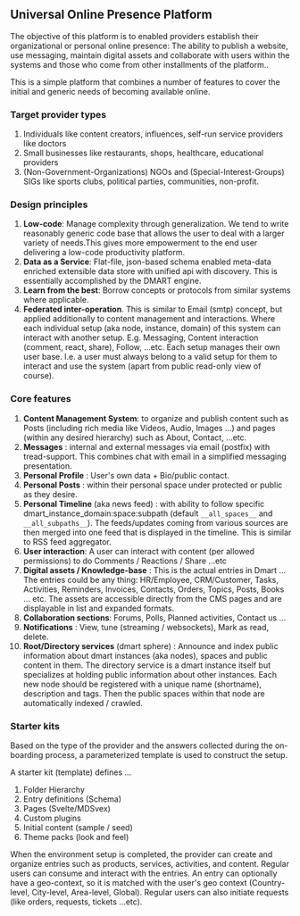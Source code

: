 ## Universal Online Presence Platform

The objective of this platform is to enabled providers establish their organizational or personal online presence: The ability to publish a website, use messaging, maintain digital assets and collaborate with users within the systems and those who come from other installments of the platform..

This is a simple platform that combines a number of features to cover the initial and generic needs of becoming available online.

### Target provider types

1. Individuals like content creators, influences, self-run service providers like doctors
2. Small businesses like restaurants, shops, healthcare, educational providers 
3. (Non-Government-Organizations) NGOs and (Special-Interest-Groups) SIGs like sports clubs, political parties, communities, non-profit.

### Design principles

1. **Low-code**: Manage complexity through generalization. We tend to write reasonably generic code base that allows the user to deal with a larger variety of needs.This gives more empowerment to the end user delivering a low-code productivity platform.
2. **Data as a Service**: Flat-file, json-based schema enabled meta-data enriched extensible data store with unified api with discovery. This is essentially accomplished by the DMART engine.
3. **Learn from the best**: Borrow concepts or protocols from similar systems where applicable.
4. **Federated inter-operation**. This is similar to Email (smtp) concept, but applied additionally to content management and interactions. Where each individual setup (aka node, instance, domain) of this system can interact with another setup. E.g. Messaging, Content interaction (comment, react, share), Follow, ...etc. Each setup manages their own user base. I.e. a user must always belong to a valid setup for them to interact and use the system (apart from public read-only view of course).


### Core features

1. **Content Management System**: to organize and publish content such as Posts (including rich media like Videos, Audio, Images ...) and pages (within any desired hierarchy) such as About, Contact, ...etc.
2. **Messages** : internal and external messages via email (postfix) with tread-support. This combines chat with email in a simplified messaging presentation. 
3. **Personal Profile** : User's own data + Bio/public contact.
4. **Personal Posts** : within their personal space under protected or public as they desire.
5. **Personal Timeline** (aka news feed) : with ability to follow specific dmart_instance_domain:space:subpath (default `__all_spaces__` and `__all_subpaths__`). The feeds/updates coming from various sources are then merged into one feed that is displayed in the timeline. This is similar to RSS feed aggregator.
6. **User interaction**: A user can interact with content (per allowed permissions) to do Comments / Reactions / Share ...etc
7. **Digital assets / Knowledge-base** : This is the actual entries in Dmart … The entries could be any thing: HR/Employee, CRM/Customer, Tasks, Activities, Reminders, Invoices, Contacts, Orders, Topics, Posts, Books ... etc. The assets are accessible directly from the CMS pages and are displayable in list and expanded formats.
8. **Collaboration sections**: Forums, Polls, Planned activities, Contact us …
9. **Notifications** : View, tune (streaming / websockets), Mark as read, delete. 
10. **Root/Directory services** (dmart sphere) : Announce and index public information about dmart instances (aka nodes), spaces and public content in them. The directory service is a dmart instance itself but specializes at holding public information about other instances. Each new node should be registered with a unique name (shortname), description and tags. Then the public spaces within that node are automatically indexed / crawled. 

### Starter kits

Based on the type of the provider and the answers collected during the on-boarding process, a parameterized template is used to construct the setup.

A starter kit (template) defines ...

1. Folder Hierarchy
2. Entry definitions (Schema)
3. Pages (Svelte/MDSvex)
4. Custom plugins
5. Initial content (sample / seed)
6. Theme packs (look and feel)

When the environment setup is completed, the provider can create and organize entries such as products, services, activities, and content. Regular users can consume and interact with the entries. An entry can optionally have a geo-context, so it is matched with the user's geo context (Country-level, City-level, Area-level, Global). Regular users can also initiate requests (like orders, requests, tickets ...etc).

